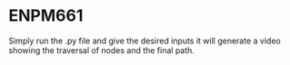 # ENPM661
Simply run the .py file and give the desired inputs it will generate a video showing the traversal of nodes and the final path.
